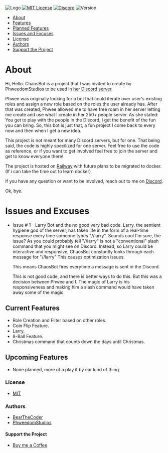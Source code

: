 ![Logo](https://cdn.discordapp.com/attachments/1013489547419590759/1041895122872316034/iconLarge.png)
[![MIT License](https://img.shields.io/badge/License-MIT-green.svg)](https://choosealicense.com/licenses/mit/)
[![Discord](https://img.shields.io/discord/1034695813026283580?color=%235865F2&label=Discord&logo=Discord)](https://discord.gg/DuMJjretE2)
![Version](https://img.shields.io/badge/version-0.5.0-ff69b4)

- [About](#about)
- [Features](#current-features)
- [Planned Features](#upcoming-features)
- [Issues and Excuses](#issues-and-excuses)
- [License](#license)
- [Authors](#authors)
- [Support the Project](#support-the-project)

# About

Hi, Hello.
ChaosBot is a project that I was invited to create by PhweedomStudios to be used in [her Discord server](https://discord.gg/xhtTHve64N).

Phwee was originally looking for a bot that could iterate over user's existing roles and assign a new role based on the roles the user already has.
After that was created, Phwee allowed me to have free roam in her server letting me create and use what I create in her 250+ people server.
As she stated: You get to play with the people in the Discord, I get the benefit of the fun you can bring.
So, this bot is just that, a fun project I come back to every now and then when I get a new idea.

This project is not meant for many Discord servers, but for one. That being said, the code is highly specilized for one server.
Feel free to use the code as reference, or if you want to get involved feel free to join the server and get to know everyone there!

The project is hosted on [Railway](https://railway.app) with future plans to be migrated to docker. (If i can take the time out to learn docker)

If you have any question or want to be involved, reach out to me on [Discord](https://discord.gg/DuMJjretE2).

Ok, bye.

# Issues and Excuses

-   Issue # 1 - Larry Bot and the no good very bad code.
      Larry, the sentient hygiene god of the server, has taken life in the form of a real-time response every time someone types "//larry".
      Sounds cool I'm sure, the issue?
      As you could probably tell "//larry" is not a "conventional" slash command that you might see on Discord.
      Instead, so Larry could be interactive and responsive, ChaosBot constantly looks through each message for "//larry"
      This causes optimization issues.
      
      This means ChaosBot fires everytime a message is sent in the Discord.
      
      This is not good code, and there is better ways to do this.
      But this was a decision between Phwee and I.
      The magic of Larry is his responsiveness and making him a slash command would have taken away some of the magic.

## Current Features

-   Role Creation and Filter based on other roles.
-   Coin Flip Feature.
-   Larry.
-   8-Ball Feature.
-   Christmas command that counts down the days until Christmas.

## Upcoming Features

-   None planned, more of a play it by ear kind of thing.

### License

-   [MIT](https://choosealicense.com/licenses/mit/)

### Authors

-   [BearTheCoder](https://www.youtube.com/channel/UCWg8LAQk6NLQfj4Wr3zImKA)
-   [PhweedomStudios](https://phwee.carrd.co/)

#### Support the Project

-   [Buy me a Coffee](https://www.buymeacoffee.com/bearthecoder)
